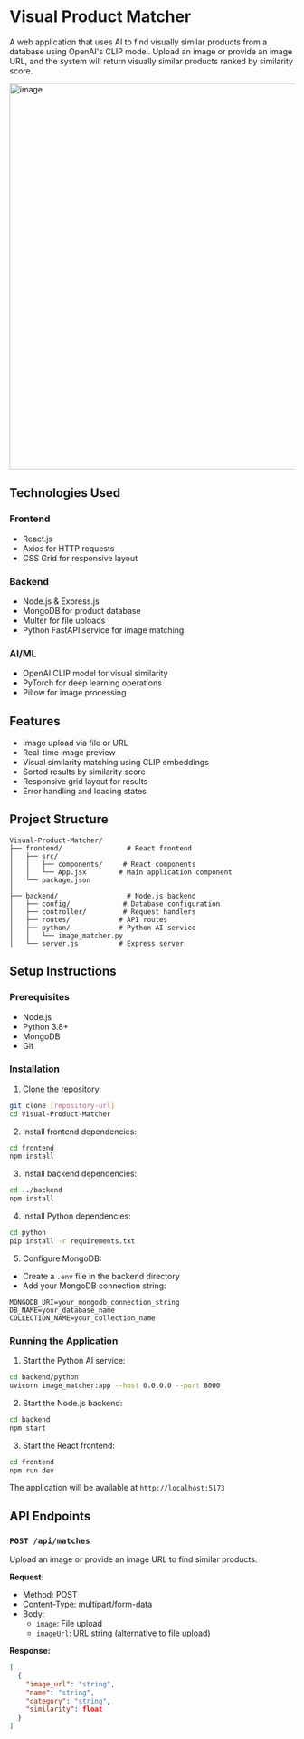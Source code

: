 # Visual Product Matcher

A web application that uses AI to find visually similar products from a database using OpenAI's CLIP model. Upload an image or provide an image URL, and the system will return visually similar products ranked by similarity score.

<img width="1107" height="681" alt="image" src="https://github.com/user-attachments/assets/e077b66b-308f-49ba-beb9-287790b9465b" />


## Technologies Used

### Frontend

- React.js
- Axios for HTTP requests
- CSS Grid for responsive layout

### Backend

- Node.js & Express.js
- MongoDB for product database
- Multer for file uploads
- Python FastAPI service for image matching

### AI/ML

- OpenAI CLIP model for visual similarity
- PyTorch for deep learning operations
- Pillow for image processing

## Features

- Image upload via file or URL
- Real-time image preview
- Visual similarity matching using CLIP embeddings
- Sorted results by similarity score
- Responsive grid layout for results
- Error handling and loading states

## Project Structure

```
Visual-Product-Matcher/
├── frontend/                # React frontend
│   ├── src/
│   │   ├── components/     # React components
│   │   └── App.jsx        # Main application component
│   └── package.json
│
├── backend/                 # Node.js backend
│   ├── config/             # Database configuration
│   ├── controller/         # Request handlers
│   ├── routes/            # API routes
│   ├── python/            # Python AI service
│   │   └── image_matcher.py
│   └── server.js          # Express server
```

## Setup Instructions

### Prerequisites

- Node.js
- Python 3.8+
- MongoDB
- Git

### Installation

1. Clone the repository:

```bash
git clone [repository-url]
cd Visual-Product-Matcher
```

2. Install frontend dependencies:

```bash
cd frontend
npm install
```

3. Install backend dependencies:

```bash
cd ../backend
npm install
```

4. Install Python dependencies:

```bash
cd python
pip install -r requirements.txt
```

5. Configure MongoDB:

- Create a `.env` file in the backend directory
- Add your MongoDB connection string:

```
MONGODB_URI=your_mongodb_connection_string
DB_NAME=your_database_name
COLLECTION_NAME=your_collection_name
```

### Running the Application

1. Start the Python AI service:

```bash
cd backend/python
uvicorn image_matcher:app --host 0.0.0.0 --port 8000
```

2. Start the Node.js backend:

```bash
cd backend
npm start
```

3. Start the React frontend:

```bash
cd frontend
npm run dev
```

The application will be available at `http://localhost:5173`

## API Endpoints

### `POST /api/matches`

Upload an image or provide an image URL to find similar products.

**Request:**

- Method: POST
- Content-Type: multipart/form-data
- Body:
  - `image`: File upload
  - `imageUrl`: URL string (alternative to file upload)

**Response:**

```json
[
  {
    "image_url": "string",
    "name": "string",
    "category": "string",
    "similarity": float
  }
]
```
